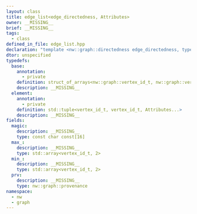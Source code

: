 ```yaml
---
layout: class
title: edge_list<edge_directedness, Attributes>
owner: __MISSING__
brief: __MISSING__
tags:
  - class
defined_in_file: edge_list.hpp
declaration: "template <nw::graph::directedness edge_directedness, typename... Attributes>\nclass nw::graph::edge_list;"
dtor: unspecified
typedefs:
  base:
    annotation:
      - private
    definition: struct_of_arrays<nw::graph::vertex_id_t, nw::graph::vertex_id_t, Attributes...>
    description: __MISSING__
  element:
    annotation:
      - private
    definition: std::tuple<vertex_id_t, vertex_id_t, Attributes...>
    description: __MISSING__
fields:
  magic:
    description: __MISSING__
    type: const char const[16]
  max_:
    description: __MISSING__
    type: std::array<vertex_id_t, 2>
  min_:
    description: __MISSING__
    type: std::array<vertex_id_t, 2>
  prv:
    description: __MISSING__
    type: nw::graph::provenance
namespace:
  - nw
  - graph
---
```

